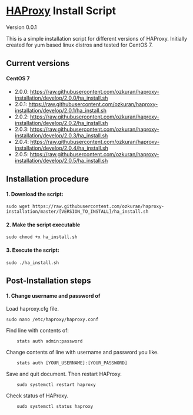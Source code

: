 # [HAProxy](http://www.haproxy.org/ "HAProxy Homepage") Install Script

Version 0.0.1

This is a simple installation script for different versions of HAProxy. Initially created for yum based linux distros and tested for CentOS 7.

## Current versions

#### CentOS 7
- 2.0.0: https://raw.githubusercontent.com/ozkuran/haproxy-installation/develop/2.0.0/ha_install.sh
- 2.0.1: https://raw.githubusercontent.com/ozkuran/haproxy-installation/develop/2.0.1/ha_install.sh
- 2.0.2: https://raw.githubusercontent.com/ozkuran/haproxy-installation/develop/2.0.2/ha_install.sh
- 2.0.3: https://raw.githubusercontent.com/ozkuran/haproxy-installation/develop/2.0.3/ha_install.sh
- 2.0.4: https://raw.githubusercontent.com/ozkuran/haproxy-installation/develop/2.0.4/ha_install.sh
- 2.0.5: https://raw.githubusercontent.com/ozkuran/haproxy-installation/develop/2.0.5/ha_install.sh


## Installation procedure

#### 1. Download the script:
```
sudo wget https://raw.githubusercontent.com/ozkuran/haproxy-installation/master/[VERSION_TO_INSTALL]/ha_install.sh
```
#### 2. Make the script executable
```
sudo chmod +x ha_install.sh
```
#### 3. Execute the script:
```
sudo ./ha_install.sh
```

## Post-Installation steps

#### 1. Change username and password of 
Load haproxy.cfg file.
```
sudo nano /etc/haproxy/haproxy.conf
```
Find line with contents of:
```
    stats auth admin:password
```
Change contents of line with username and password you like.
```
    stats auth [YOUR_USERNAME]:[YOUR_PASSWORD]
```

Save and quit document. Then restart HAProxy.

```
    sudo systemctl restart haproxy
```

Check status of HAProxy.

```
    sudo systemctl status haproxy
```
